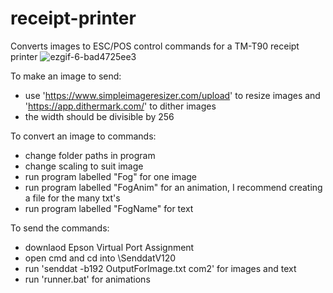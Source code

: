 # receipt-printer
Converts images to ESC/POS control commands for a TM-T90 receipt printer
![ezgif-6-bad4725ee3](https://github.com/user-attachments/assets/a2f85d83-dbba-4eb1-831f-619d6b0163a3)

To make an image to send:  
- use 'https://www.simpleimageresizer.com/upload' to resize images and 'https://app.dithermark.com/' to dither images  
- the width should be divisible by 256  

To convert an image to commands:  
- change folder paths in program
- change scaling to suit image
- run program labelled "Fog" for one image
- run program labelled "FogAnim" for an animation, I recommend creating a file for the many txt's
- run program labelled "FogName" for text

To send the commands:   
- downlaod Epson Virtual Port Assignment  
- open cmd and cd into \SenddatV120
- run 'senddat -b192 OutputForImage.txt com2' for images and text
- run 'runner.bat' for animations
